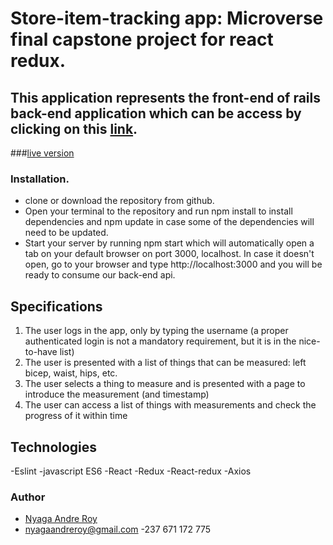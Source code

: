 # Store-item-tracking app: Microverse final capstone project for react redux.
## This application represents the front-end of rails back-end application which can be access by clicking on this [link](https://github.com/RoyNyaga/microverse-store-items-tracking).

###[live version](https://store-item-tracker-frontend.herokuapp.com)

### Installation.
- clone or download the repository from github.
- Open your terminal to the repository and run npm install to install dependencies and npm update in case some of the dependencies will need to be updated.
- Start your server by running npm start which will automatically open a tab on your default browser on port 3000, localhost. In case it doesn't open, go to your browser and type http://localhost:3000 and you will be ready to consume our back-end api.

## Specifications
1. The user logs in the app, only by typing the username (a proper authenticated login is not a mandatory requirement, but it is in the nice-to-have list)
2. The user is presented with a list of things that can be measured: left bicep, waist, hips, etc.
3. The user selects a thing to measure and is presented with a page to introduce the measurement (and timestamp)
4. The user can access a list of things with measurements and check the progress of it within time

## Technologies
-Eslint
-javascript ES6
-React
-Redux
-React-redux
-Axios

### Author
- [Nyaga Andre Roy](https://github.com/RoyNyaga/)
- nyagaandreroy@gmail.com
-237 671 172 775
